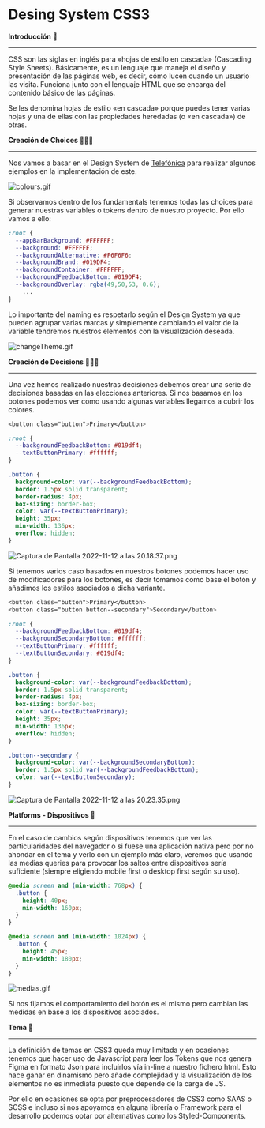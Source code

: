 # Desing System CSS3

**Introducción 🧐**

---

CSS son las siglas en inglés para «hojas de estilo en cascada» (Cascading Style Sheets). Básicamente, es un lenguaje que maneja el diseño y presentación de las páginas web, es decir, cómo lucen cuando un usuario las visita. Funciona junto con el lenguaje HTML que se encarga del contenido básico de las páginas.

Se les denomina hojas de estilo «en cascada» porque puedes tener varias hojas y una de ellas con las propiedades heredadas (o «en cascada») de otras.

**Creación de Choices 🤷🏽‍♂️**

---

Nos vamos a basar en el Design System de [Telefónica](https://brandfactory.telefonica.com/d/iSp7b1DkYygv/n-a#/get-started/what-is-mistica) para realizar algunos ejemplos en la implementación de este.

![colours.gif](Desing%20System%20CSS3%20698340bda70e48ba984c2e7d17d511a1/colours.gif)

Si observamos dentro de los fundamentals tenemos todas las choices para generar nuestras variables o tokens dentro de nuestro proyecto. Por ello vamos a  ello:

```css
:root {
  --appBarBackground: #FFFFFF;
  --background: #FFFFFF;
  --backgroundAlternative: #F6F6F6;
  --backgroundBrand: #019DF4;
  --backgroundContainer: #FFFFFF;
  --backgroundFeedbackBottom: #019DF4;
  --backgroundOverlay: rgba(49,50,53, 0.6);
	...
}
```

Lo importante del naming es respetarlo según el Design System ya que pueden agrupar varias marcas y simplemente cambiando el valor de la variable tendremos nuestros elementos con la visualización deseada.

![changeTheme.gif](Desing%20System%20CSS3%20698340bda70e48ba984c2e7d17d511a1/changeTheme.gif)

**Creación de Decisions 🙇🏽‍♂️**

---

Una vez hemos realizado nuestras decisiones debemos crear una serie de decisiones basadas en las elecciones anteriores. Si nos basamos en los botones podemos ver como usando algunas variables llegamos a cubrir los colores.

```css
<button class="button">Primary</button>

:root {
  --backgroundFeedbackBottom: #019df4;
  --textButtonPrimary: #ffffff;
}

.button {
  background-color: var(--backgroundFeedbackBottom);
  border: 1.5px solid transparent;
  border-radius: 4px;
  box-sizing: border-box;
  color: var(--textButtonPrimary);
  height: 35px;
  min-width: 136px;
  overflow: hidden;
}
```

![Captura de Pantalla 2022-11-12 a las 20.18.37.png](Desing%20System%20CSS3%20698340bda70e48ba984c2e7d17d511a1/Captura_de_Pantalla_2022-11-12_a_las_20.18.37.png)

Si tenemos varios caso basados en nuestros botones podemos hacer uso de modificadores para los botones, es decir tomamos como base el botón y añadimos los estilos asociados a dicha variante.

```css
<button class="button">Primary</button>
<button class="button button--secondary">Secondary</button>

:root {
  --backgroundFeedbackBottom: #019df4;
  --backgroundSecondaryBottom: #ffffff;
  --textButtonPrimary: #ffffff;
  --textButtonSecondary: #019df4;
}

.button {
  background-color: var(--backgroundFeedbackBottom);
  border: 1.5px solid transparent;
  border-radius: 4px;
  box-sizing: border-box;
  color: var(--textButtonPrimary);
  height: 35px;
  min-width: 136px;
  overflow: hidden;
}

.button--secondary {
  background-color: var(--backgroundSecondaryBottom);
  border: 1.5px solid var(--backgroundFeedbackBottom);
  color: var(--textButtonSecondary);
}
```

![Captura de Pantalla 2022-11-12 a las 20.23.35.png](Desing%20System%20CSS3%20698340bda70e48ba984c2e7d17d511a1/Captura_de_Pantalla_2022-11-12_a_las_20.23.35.png)

**Platforms - Dispositivos 📲**

---

En el caso de cambios según dispositivos tenemos que ver las particularidades del navegador o si fuese una aplicación nativa pero por no ahondar en el tema y verlo con un ejemplo más claro, veremos que usando las medias queries para provocar los saltos entre dispositivos sería suficiente (siempre eligiendo mobile first o desktop first según su uso).

```css
@media screen and (min-width: 768px) {
  .button {
    height: 40px;
    min-width: 160px;
  }
}

@media screen and (min-width: 1024px) {
  .button {
    height: 45px;
    min-width: 180px;
  }
}
```

![medias.gif](Desing%20System%20CSS3%20698340bda70e48ba984c2e7d17d511a1/medias.gif)

Si nos fijamos el comportamiento del botón es el mismo pero cambian las medidas en base a los dispositivos asociados.

**Tema 🧮**

---

La definición de temas en CSS3 queda muy limitada y en ocasiones tenemos que hacer uso de Javascript para leer los Tokens que nos genera Figma en formato Json para incluirlos vía in-line a nuestro fichero html. Esto hace ganar en dinamismo pero añade complejidad y la visualización de los elementos no es inmediata puesto que depende de la carga de JS.

Por ello en ocasiones se opta por preprocesadores de CSS3 como SAAS o SCSS e incluso si nos apoyamos en alguna librería o Framework para el desarrollo podemos optar por alternativas como los Styled-Components.